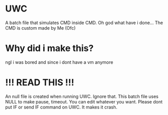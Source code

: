 # UWC
A batch file that simulates CMD inside CMD.
Oh god what have i done...
The CMD is custom made by Me (Ofc)

# Why did i make this?
ngl i was bored and since i dont have a vm anymore

# !!! READ THIS !!!
An null file is created when running UWC.
Ignore that.
This batch file uses NULL to make pause, timeout.
You can edit whatever you want.
Please dont put IF or send IF command on UWC.
It makes it crash.
